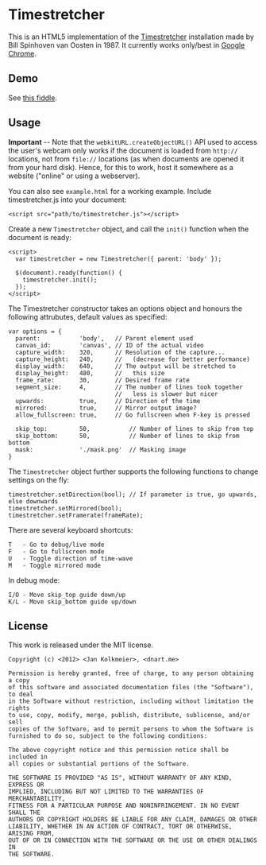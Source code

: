 # Timestretcher #

This is an HTML5 implementation of the [Timestretcher](http://dnart.meteor.com/dnart/dnart_timestretcher/) installation made by Bill Spinhoven van Oosten in 1987. It currently works only/best in [Google Chrome](http://chrome.google.com).

## Demo ##

See [this fiddle](http://jsfiddle.net/c98pG/).

## Usage ##
**Important** -- Note that the ```webkitURL.createObjectURL()``` API used to access the user's webcam only works if the document is loaded from ```http://``` locations, not from ```file://``` locations (as when documents are opened it from your hard disk). Hence, for this to work, host it somewhere as a website ("online" or using a webserver).

You can also see ```example.html``` for a working example. Include timestretcher.js into your document:  
    
    <script src="path/to/timestretcher.js"></script>

Create a new ```Timestretcher``` object, and call the ```init()``` function when the document is ready:  

    <script>
      var timestretcher = new Timestretcher({ parent: 'body' });
      
      $(document).ready(function() {
        timestretcher.init();
      });
    </script>

The Timestretcher constructor takes an options object and honours the following attrubutes, default values as specified:  
    
    var options = {
      parent:           'body',   // Parent element used 
      canvas_id:        'canvas', // ID of the actual video
      capture_width:    320,      // Resolution of the capture...
      capture_height:   240,      //   (decrease for better performance)
      display_width:    640,      // The output will be stretched to
      display_height:   480,      //   this size
      frame_rate:       30,       // Desired frame rate
      segment_size:     4,        // The number of lines took together
                                  //   less is slower but nicer
      upwards:          true,     // Direction of the time
      mirrored:         true,     // Mirror output image?
      allow_fullscreen: true,     // Go fullscreen when F-key is pressed

      skip_top:         50,           // Number of lines to skip from top
      skip_bottom:      50,           // Number of lines to skip from bottom
      mask:             './mask.png'  // Masking image
    }

The ```Timestretcher``` object further supports the following functions to change settings on the fly:

    timestretcher.setDirection(bool); // If parameter is true, go upwards, else downwards
    timestretcher.setMirrored(bool);
    timestretcher.setFramerate(frameRate);

There are several keyboard shortcuts:
    
    T   - Go to debug/live mode
    F   - Go to fullscreen mode
    U   - Toggle direction of time-wave
    M   - Toggle mirrored mode

In debug mode:  

    I/O - Move skip_top guide down/up
    K/L - Move skip_bottom guide up/down

## License ##
This work is released under the MIT license.
  
	Copyright (c) <2012> <Jan Kolkmeier>, <dnart.me>
	
	Permission is hereby granted, free of charge, to any person obtaining a copy
	of this software and associated documentation files (the "Software"), to deal
	in the Software without restriction, including without limitation the rights
	to use, copy, modify, merge, publish, distribute, sublicense, and/or sell
	copies of the Software, and to permit persons to whom the Software is
	furnished to do so, subject to the following conditions:
	
	The above copyright notice and this permission notice shall be included in
	all copies or substantial portions of the Software.
	
	THE SOFTWARE IS PROVIDED "AS IS", WITHOUT WARRANTY OF ANY KIND, EXPRESS OR
	IMPLIED, INCLUDING BUT NOT LIMITED TO THE WARRANTIES OF MERCHANTABILITY,
	FITNESS FOR A PARTICULAR PURPOSE AND NONINFRINGEMENT. IN NO EVENT SHALL THE
	AUTHORS OR COPYRIGHT HOLDERS BE LIABLE FOR ANY CLAIM, DAMAGES OR OTHER
	LIABILITY, WHETHER IN AN ACTION OF CONTRACT, TORT OR OTHERWISE, ARISING FROM,
	OUT OF OR IN CONNECTION WITH THE SOFTWARE OR THE USE OR OTHER DEALINGS IN
	THE SOFTWARE.